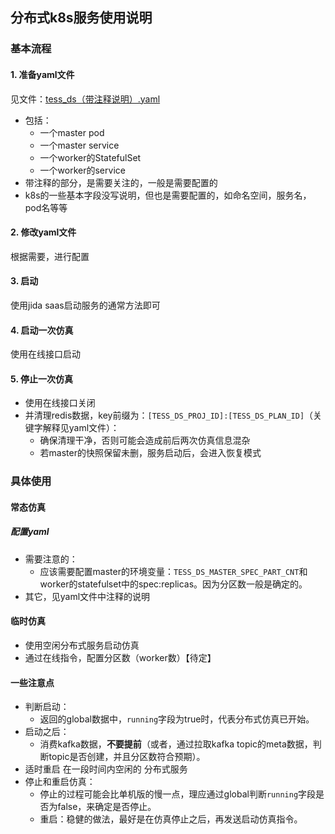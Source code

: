 ## 分布式k8s服务使用说明

### 基本流程

#### 1. 准备yaml文件

见文件：[tess_ds（带注释说明）.yaml](https://www.teambition.com/project/6588df9bba1c1c0c2c8ae362/works/6588df9b4135aae7213d7f56/work/66827f31157dc4272175b3d8)

- 包括：
  - 一个master pod
  - 一个master service
  - 一个worker的StatefulSet
  - 一个worker的service
- 带注释的部分，是需要关注的，一般是需要配置的
- k8s的一些基本字段没写说明，但也是需要配置的，如命名空间，服务名，pod名等等

#### 2. 修改yaml文件

根据需要，进行配置

#### 3. 启动

使用jida saas启动服务的通常方法即可

#### 4. 启动一次仿真

使用在线接口启动

#### 5. 停止一次仿真

- 使用在线接口关闭
- 并清理redis数据，key前缀为：`[TESS_DS_PROJ_ID]:[TESS_DS_PLAN_ID]`（关键字解释见yaml文件）：
  - 确保清理干净，否则可能会造成前后两次仿真信息混杂
  - 若master的快照保留未删，服务启动后，会进入恢复模式

### 具体使用

#### 常态仿真

##### 配置yaml

- 需要注意的：
  - 应该需要配置master的环境变量：`TESS_DS_MASTER_SPEC_PART_CNT`和worker的statefulset中的spec:replicas。因为分区数一般是确定的。
- 其它，见yaml文件中注释的说明

#### 临时仿真

- 使用空闲分布式服务启动仿真
- 通过在线指令，配置分区数（worker数）【待定】

#### 一些注意点

- 判断启动：
  - 返回的global数据中，`running`字段为true时，代表分布式仿真已开始。
- 启动之后：
  - 消费kafka数据，**不要提前**（或者，通过拉取kafka topic的meta数据，判断topic是否创建，并且分区数符合预期）。
- 适时重启  在一段时间内空闲的  分布式服务
- 停止和重启仿真：
  - 停止的过程可能会比单机版的慢一点，理应通过global判断`running`字段是否为false，来确定是否停止。
  - 重启：稳健的做法，最好是在仿真停止之后，再发送启动仿真指令。

